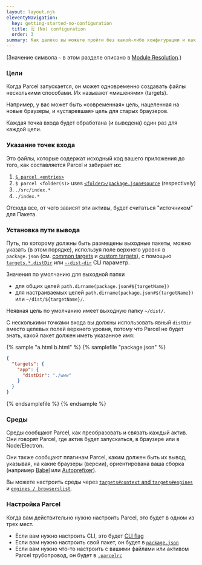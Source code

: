 ```yaml
---
layout: layout.njk
eleventyNavigation:
  key: getting-started-no-configuration
  title: 🗒️ (No) configuration
  order: 3
summary: Как далеко вы можете пройти без какой-либо конфигурации и как настроить Parcel
---
```


(Значение символа `~` в этом разделе описано в [Module Resolution](/features/module-resolution/#tilde-paths).)

### Цели

Когда Parcel запускается, он может одновременно создавать файлы несколькими способами. Их называют «мишенями» (targets).

Например, у вас может быть «современная» цель, нацеленная на новые браузеры, и «устаревшая» цель для старых браузеров.

Каждая точка входа будет обработана (и выведена) один раз для каждой цели.

### Указание точек входа

Это файлы, которые содержат исходный код вашего приложения до того, как
составляется Parcel и забирает их:

1. [`$ parcel <entries>`](/features/cli/)
2. `$ parcel <folder(s)>` uses [`<folder>/package.json#source`](/configuration/package-json/#source) (respectively)
3. `./src/index.*`
4. `./index.*`

Отсюда все, от чего зависят эти активы, будет считаться "источником" для
Пакета.

### Установка пути вывода

Путь, по которому должны быть размещены выходные пакеты, можно указать (в этом порядке), используя поле верхнего уровня в `package.json` (см. [common targets](/configuration/package-json/#main-%2F-module-%2F-browser) и [custom targets](/configuration/package-json/#custom-targets)), с помощью [`targets.*.distDir`](/configuration/package-json/#targets) или [`--dist-dir`](</features/cli/#parameters-specific-to-the-non-server-commands-(watch-and-build)>) CLI параметр.

Значения по умолчанию для выходной папки

- для общих целей `path.dirname(package.json#${targetName})`
- для настраиваемых целей `path.dirname(package.json#${targetName})` или `~/dist/${targetName}/`.

Неявная цель по умолчанию имеет выходную папку `~/dist/`.

С несколькими точками входа вы должны использовать явный `distDir` вместо целевых полей верхнего уровня, потому что Parcel не будет знать, какой пакет должен иметь указанное имя:

{% sample "a.html b.html" %}
{% samplefile "package.json" %}

```json
{
  "targets": {
    "app": {
      "distDir": "./www"
    }
  }
}
```

{% endsamplefile %}
{% endsample %}

### Среды

Среды сообщают Parcel, как преобразовать и связать каждый актив. Они говорят
Parcel, где актив будет запускаться, в браузере или в Node/Electron.

Они также сообщают плагинам Parcel, каким должен быть их вывод, указывая, на какие
браузеры (версии), ориентирована ваша сборка
(например [Babel](http://babeljs.io/docs/en/babel-preset-env#targetsbrowsers) или
[Autoprefixer](https://github.com/postcss/autoprefixer#browsers)).

Вы можете настроить среды через [`targets#context` and `targets#engines`](/configuration/package-json/#targets) и [`engines / browserslist`](/configuration/package-json/#engines-%2F-browserslist).

### Настройка Parcel

Когда вам действительно нужно настроить Parcel, это будет в одном из трех мест.

- Если вам нужно настроить CLI, это будет [CLI flag](/features/cli/)
- Если вам нужно настроить свой пакет, он будет в [`package.json`](/configuration/package-json/)
- Если вам нужно что-то настроить с вашими файлами или активом Parcel
  трубопровод, он будет в [`.parcelrc`](/configuration/plugin-configuration/)

